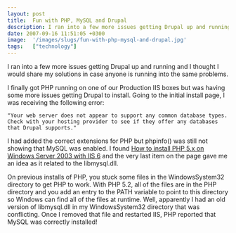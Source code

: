 ```yaml
---
layout: post
title:  Fun with PHP, MySQL and Drupal
description: I ran into a few more issues getting Drupal up and running and I thought I would share my solutions in case anyone is running into the same problems. I finally got PHP running on one of our Production IIS boxes but was having some more issues getting Drupal to install. Going to the initial install page, I was receiving the following error-  Your web server does not appear to support any common database types. Check with your hosting provider to see if they offer any databases that Drupal support
date: 2007-09-16 11:51:05 +0300
image:  '/images/slugs/fun-with-php-mysql-and-drupal.jpg'
tags:   ["technology"]
---
```

<p>I ran into a few more issues getting Drupal up and running and I thought I would share my solutions in case anyone is running into the same problems.</p>
<p>I finally got PHP running on one of our Production IIS boxes but was having some more issues getting Drupal to install. Going to the initial install page, I was receiving the following error:</p>
<p><code>"Your web server does not appear to support any common database types. Check with your hosting provider to see if they offer any databases that Drupal supports."</code></p>
<p>I had added the correct extensions for PHP but phpinfo() was still not showing that MySQL was enabled. I found <a href="http://www.peterguy.com/php/install_IIS6.html" target="_blank">How to install PHP 5.x on Windows Server 2003 with IIS 6</a> and the very last item on the page gave me an idea as it related to the libmysql.dll.</p>
<p>On previous installs of PHP, you stuck some files in the WindowsSystem32 directory to get PHP to work. With PHP 5.2, all of the files are in the PHP directory and you add an entry to the PATH variable to point to this directory so Windows can find all of the files at runtime. Well, apparently I had an old version of libmysql.dll in my WindowsSystem32 directory that was conflicting. Once I removed that file and restarted IIS, PHP reported that MySQL was correctly installed!</p>


